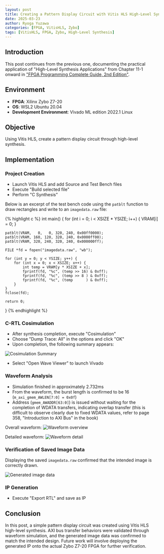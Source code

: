 ```yaml
---
layout: post
title: Creating a Pattern Display Circuit with Vitis HLS High-Level Synthesis
date: 2025-03-23
author: Ryoga Yuzawa
categories: [FPGA, VitisHLS, Zybo]
tags: [VitisHLS, FPGA, Zybo, High-Level Synthesis]
---
```


## Introduction

This post continues from the previous one, documenting the practical application of "High-Level Synthesis Applications" from Chapter 11-1 onward in ["FPGA Programming Complete Guide, 2nd Edition"](https://www.amazon.co.jp/FPGA%E3%83%97%E3%83%AD%E3%82%B0%E3%83%A9%E3%83%9F%E3%83%B3%E3%82%B0%E5%A4%A7%E5%85%A8-Xilinx%E7%B7%A8-%E7%AC%AC2%E7%89%88-%E5%B0%8F%E6%9E%97-%E5%84%AA/dp/4798063266).

## Environment

- **FPGA**: Xilinx Zybo Z7-20
- **OS**: WSL2 Ubuntu 20.04
- **Development Environment**: Vivado ML edition 2022.1 Linux

## Objective

Using Vitis HLS, create a pattern display circuit through high-level synthesis.

## Implementation

### Project Creation

- Launch Vitis HLS and add Source and Test Bench files
- Execute "Build selected file"
- Perform "C Synthesis"

Below is an excerpt of the test bench code using the `patblt` function to draw rectangles and write to an `imagedata.raw` file:

{% highlight c %}
int main() {
    for (int i = 0; i < XSIZE * YSIZE; i++) {
        VRAM[i] = 0;
    }

    patblt(VRAM,   0,   0, 320, 240, 0x00ff0000);
    patblt(VRAM, 160, 120, 320, 240, 0x0000ff00);
    patblt(VRAM, 320, 240, 320, 240, 0x000000ff);

    FILE *fd = fopen("imagedata.raw", "wb");

    for (int y = 0; y < YSIZE; y++) {
        for (int x = 0; x < XSIZE; x++) {
            int temp = VRAM[y * XSIZE + x];
            fprintf(fd, "%c", (temp >> 16) & 0xff);
            fprintf(fd, "%c", (temp >> 8 ) & 0xff);
            fprintf(fd, "%c", (temp      ) & 0xff);
        }
    }
    fclose(fd);

    return 0;
}
{% endhighlight %}


### C-RTL Cosimulation

- After synthesis completion, execute "Cosimulation"
- Choose "Dump Trace: All" in the options and click "OK"
- Upon completion, the following summary appears:

![Cosimulation Summary](https://storage.googleapis.com/zenn-user-upload/6d4ee75bd9c6-20230426.png)

- Select "Open Wave Viewer" to launch Vivado

### Waveform Analysis

- Simulation finished in approximately 2.732ms
- From the waveform, the burst length is confirmed to be 16 (`m_axi_gmem_AWLEN[7:0] = 0x0f`)
- Address (`gmem_AWADDR[63:0]`) is issued without waiting for the completion of WDATA transfers, indicating overlap transfer (this is difficult to observe clearly due to fixed WDATA values, refer to page 358, "Introduction to AXI Bus" in the book)

Overall waveform:
![Waveform overview](https://storage.googleapis.com/zenn-user-upload/ac8ac837b60f-20230426.png)

Detailed waveform:
![Waveform detail](https://storage.googleapis.com/zenn-user-upload/59a73991b74b-20230426.png)

### Verification of Saved Image Data

Displaying the saved `imagedata.raw` confirmed that the intended image is correctly drawn.

![Generated image data](https://storage.googleapis.com/zenn-user-upload/3c8f024fdbf8-20230426.png)

### IP Generation

- Execute "Export RTL" and save as IP

## Conclusion

In this post, a simple pattern display circuit was created using Vitis HLS high-level synthesis. AXI bus transfer behaviors were validated through waveform simulation, and the generated image data was confirmed to match the intended design. Future work will involve deploying the generated IP onto the actual Zybo Z7-20 FPGA for further verification.

